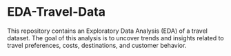 # EDA-Travel-Data
This repository contains an Exploratory Data Analysis (EDA) of a travel dataset. The goal of this analysis is to uncover trends and insights related to travel preferences, costs, destinations, and customer behavior.

